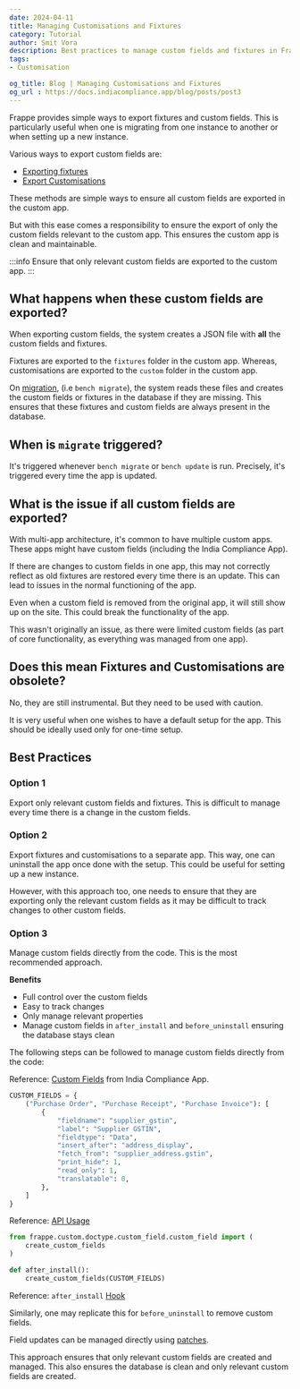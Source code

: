 ```yaml
---
date: 2024-04-11
title: Managing Customisations and Fixtures
category: Tutorial
author: Smit Vora
description: Best practices to manage custom fields and fixtures in Frappe Framework.
tags:
- Customisation

og_title: Blog | Managing Customisations and Fixtures
og_url : https://docs.indiacompliance.app/blog/posts/post3
---
```

<PostDetail>

Frappe provides simple ways to export fixtures and custom fields. This is particularly useful when one is migrating from one instance to another or when setting up a new instance.

Various ways to export custom fields are:
- [Exporting fixtures](https://frappeframework.com/docs/user/en/guides/app-development/how-to-create-custom-fields-during-app-installation)
- [Export Customisations](https://frappeframework.com/docs/user/en/guides/app-development/exporting-customizations)

These methods are simple ways to ensure all custom fields are exported in the custom app. 

But with this ease comes a responsibility to ensure the export of only the custom fields relevant to the custom app. This ensures the custom app is clean and maintainable.

:::info
Ensure that only relevant custom fields are exported to the custom app.
:::


## What happens when these custom fields are exported?

When exporting custom fields, the system creates a JSON file with **all** the custom fields and fixtures. 

Fixtures are exported to the `fixtures` folder in the custom app. Whereas, customisations are exported to the `custom` folder in the custom app.

On [migration](https://github.com/frappe/frappe/blob/develop/frappe/migrate.py#L126), (i.e `bench migrate`), the system reads these files and creates the custom fields or fixtures in the database if they are missing. This ensures that these fixtures and custom fields are always present in the database.

## When is `migrate` triggered?

It's triggered whenever `bench migrate` or `bench update` is run. Precisely, it's triggered every time the app is updated.

## What is the issue if all custom fields are exported?

With multi-app architecture, it's common to have multiple custom apps. These apps might have custom fields (including the India Compliance App).

If there are changes to custom fields in one app, this may not correctly reflect as old fixtures are restored every time there is an update. This can lead to issues in the normal functioning of the app.

Even when a custom field is removed from the original app, it will still show up on the site. This could break the functionality of the app.

This wasn't originally an issue, as there were limited custom fields (as part of core functionality, as everything was managed from one app).

## Does this mean Fixtures and Customisations are obsolete?

No, they are still instrumental. But they need to be used with caution.

It is very useful when one wishes to have a default setup for the app. This should be ideally used only for one-time setup.

## Best Practices

### Option 1

Export only relevant custom fields and fixtures. This is difficult to manage every time there is a change in the custom fields.

### Option 2

Export fixtures and customisations to a separate app. This way, one can uninstall the app once done with the setup. This could be useful for setting up a new instance.

However, with this approach too, one needs to ensure that they are exporting only the relevant custom fields as it may be difficult to track changes to other custom fields.

### Option 3

Manage custom fields directly from the code. This is the most recommended approach.

**Benefits**
- Full control over the custom fields
- Easy to track changes
- Only manage relevant properties
- Manage custom fields in `after_install` and `before_uninstall` ensuring the database stays clean

The following steps can be followed to manage custom fields directly from the code:

<Steps>
<Step title="Define custom fields">

Reference: [Custom Fields](https://github.com/resilient-tech/india-compliance/blob/develop/india_compliance/gst_india/constants/custom_fields.py#L91) from India Compliance App.

```python
CUSTOM_FIELDS = {
    ("Purchase Order", "Purchase Receipt", "Purchase Invoice"): [
        {
            "fieldname": "supplier_gstin",
            "label": "Supplier GSTIN",
            "fieldtype": "Data",
            "insert_after": "address_display",
            "fetch_from": "supplier_address.gstin",
            "print_hide": 1,
            "read_only": 1,
            "translatable": 0,
        },
    ]
}
```
</Step>

<Step title="API to create custom fields">

Reference: [API Usage](https://github.com/resilient-tech/india-compliance/blob/develop/india_compliance/gst_india/setup/__init__.py#L39)

```python
from frappe.custom.doctype.custom_field.custom_field import (
    create_custom_fields
)

def after_install():
    create_custom_fields(CUSTOM_FIELDS)

```
</Step>
<Step title="Setup hooks">

Reference: `after_install` [Hook](https://github.com/resilient-tech/india-compliance/blob/develop/india_compliance/hooks.py#L12)
</Step>
</Steps>

Similarly, one may replicate this for `before_uninstall` to remove custom fields.

Field updates can be managed directly using [patches](https://github.com/resilient-tech/india-compliance/blob/develop/india_compliance/patches.txt#L6).

This approach ensures that only relevant custom fields are created and managed. This also ensures the database is clean and only relevant custom fields are created.

</PostDetail>
